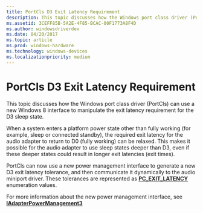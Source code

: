 ```yaml
---
title: PortCls D3 Exit Latency Requirement
description: This topic discusses how the Windows port class driver (PortCls) can use a new Windows 8 interface to manipulate the exit latency requirement for the D3 sleep state.
ms.assetid: 3CEFF85B-5A2E-4F85-BCAC-00F1773A8F4D
ms.author: windowsdriverdev
ms.date: 04/20/2017
ms.topic: article
ms.prod: windows-hardware
ms.technology: windows-devices
ms.localizationpriority: medium
---
```


# PortCls D3 Exit Latency Requirement


This topic discusses how the Windows port class driver (PortCls) can use a new Windows 8 interface to manipulate the exit latency requirement for the D3 sleep state.

When a system enters a platform power state other than fully working (for example, sleep or connected standby), the required exit latency for the audio adapter to return to D0 (fully working) can be relaxed. This makes it possible for the audio adapter to use sleep states deeper than D3, even if these deeper states could result in longer exit latencies (exit times).

PortCls can now use a new power management interface to generate a new D3 exit latency tolerance, and then communicate it dynamically to the audio miniport driver. These tolerances are represented as [**PC\_EXIT\_LATENCY**](https://msdn.microsoft.com/library/windows/hardware/dn265130) enumeration values.

For more information about the new power management interface, see [**IAdapterPowerManagement3**](https://msdn.microsoft.com/library/windows/hardware/jj200330)

 

 





